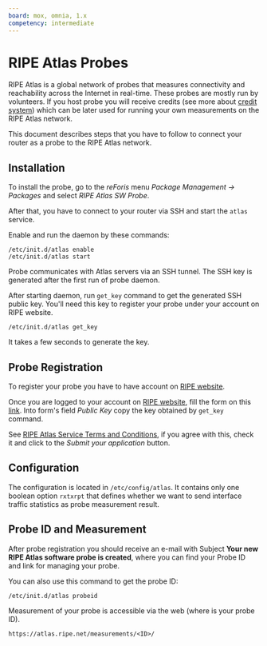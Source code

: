 ```yaml
---
board: mox, omnia, 1.x
competency: intermediate
---
```

# RIPE Atlas Probes

RIPE Atlas is a global network of probes that measures connectivity and
reachability across the Internet in real-time. These probes are mostly run by
volunteers. If you host probe you will receive credits (see more about
[credit system](https://atlas.ripe.net/docs/credits/)) which can be later used
for running your own measurements on the RIPE Atlas network.

This document describes steps that you have to follow to connect your router as
a probe to the RIPE Atlas network.

## Installation

To install the probe, go to the _reForis_ menu _Package Management → Packages_
and select _RIPE Atlas SW Probe_.

After that, you have to connect to your router via SSH and start the `atlas`
service.

Enable and run the daemon by these commands:
```
/etc/init.d/atlas enable
/etc/init.d/atlas start
```

Probe communicates with Atlas servers via an SSH tunnel. The SSH key is
generated after the first run of probe daemon.

After starting daemon, run `get_key` command to get the generated SSH public
key. You'll need this key to register your probe under your account on RIPE website.

```
/etc/init.d/atlas get_key
```

It takes a few seconds to generate the key.

## Probe Registration

To register your probe you have to have account on [RIPE website](https://access.ripe.net/registration).

Once you are logged to your account on [RIPE website](https://access.ripe.net/registration),
fill the form on this [link](https://atlas.ripe.net/apply/swprobe/).
Into form's field _Public Key_ copy the key obtained by `get_key` command.

See [RIPE Atlas Service Terms and Conditions](https://www-static.ripe.net/static/rnd-ui/atlas/media/legal/RIPEAtlasServiceTermsandConditionsV2.0.pdf),
if you agree with this, check it and click to the _Submit your application_
button.

## Configuration

The configuration is located in `/etc/config/atlas`. It contains only one
boolean option `rxtxrpt` that defines whether we want to send interface traffic
statistics as probe measurement result.

## Probe ID and Measurement

After probe registration you should receive an e-mail with
Subject __Your new RIPE Atlas software probe is created__, where you can find
your Probe ID and link for managing your probe.

You can also use this command to get the probe ID:

```
/etc/init.d/atlas probeid
```

Measurement of your probe is accessible via the web
(where __<ID>__ is your probe ID).

```
https://atlas.ripe.net/measurements/<ID>/
```
